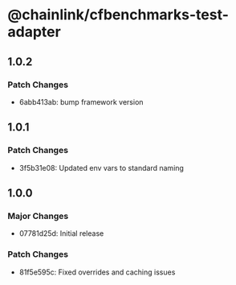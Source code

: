 # @chainlink/cfbenchmarks-test-adapter

## 1.0.2

### Patch Changes

- 6abb413ab: bump framework version

## 1.0.1

### Patch Changes

- 3f5b31e08: Updated env vars to standard naming

## 1.0.0

### Major Changes

- 07781d25d: Initial release

### Patch Changes

- 81f5e595c: Fixed overrides and caching issues
